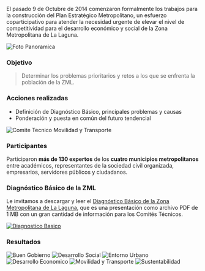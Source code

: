 
El pasado 9 de Octubre de 2014 comenzaron formalmente los trabajos para la construcción del Plan Estratégico Metropolitano, un esfuerzo coparticipativo para atender la necesidad urgente de elevar el nivel de competitividad para el desarrollo económico y social de la Zona Metropolitana de La Laguna.

<img class="img-responsive contenido-imagen" src="mesa-1/foto-panoramica-previa.jpg" alt="Foto Panoramica">

### Objetivo

> Determinar los problemas prioritarios y retos a los que se enfrenta la población de la ZML.

### Acciones realizadas

* Definición de Diagnóstico Básico, principales problemas y causas
* Ponderación y puesta en común del futuro tendencial

<img class="img-responsive contenido-imagen" src="mesa-1/foto-movilidad.jpg" alt="Comite Tecnico Movilidad y Transporte">

### Participantes

Participaron **más de 130 expertos** de los **cuatro municipios metropolitanos** entre académicos, representantes de la sociedad civil organizada, empresarios, servidores públicos y ciudadanos.

### Diagnóstico Básico de la ZML

Le invitamos a descargar y leer el <a href="http://trcimplan.gob.mx/plan-estrategico-metropolitano/plan-estrategico-metropolitano-diagnostico-basico-zml.pdf" target="_blank">Diagnóstico Básico de la Zona Metropolitana de La Laguna</a>, que es una presentación como archivo PDF de 1 MB con un gran cantidad de información para los Comités Técnicos.

<a href="http://trcimplan.gob.mx/plan-estrategico-metropolitano/plan-estrategico-metropolitano-diagnostico-basico-zml.pdf" target="_blank"><img class="img-responsive contenido-imagen" src="mesa-1/diagnostico-basico.jpg" alt="Diagnostico Basico"></a>

### Resultados

<img class="img-responsive contenido-imagen" src="mesa-1/taller-1-1-buen-gobierno.jpg" alt="Buen Gobierno">
<img class="img-responsive contenido-imagen" src="mesa-1/taller-1-2-desarrollo-social.jpg" alt="Desarrollo Social">
<img class="img-responsive contenido-imagen" src="mesa-1/taller-1-3-entorno-urbano.jpg" alt="Entorno Urbano">
<img class="img-responsive contenido-imagen" src="mesa-1/taller-1-4-desarrollo-economico.jpg" alt="Desarrollo Economico">
<img class="img-responsive contenido-imagen" src="mesa-1/taller-1-5-movilidad-transporte.jpg" alt="Movilidad y Transporte">
<img class="img-responsive contenido-imagen" src="mesa-1/taller-1-6-sustentabilidad.jpg" alt="Sustentabilidad">
